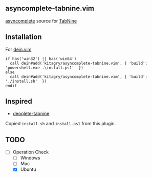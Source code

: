 ## asyncomplete-tabnine.vim

[asyncomplete](https://github.com/prabirshrestha/asyncomplete.vim) source for [TabNine](https://www.tabnine.com/)

## Installation

For [dein.vim](https://github.com/Shougo/dein.vim)

```vim
if has('win32') || has('win64')
  call dein#add('kitagry/asyncomplete-tabnine.vim', { 'build': 'powershell.exe .\install.ps1'  })
else
  call dein#add('kitagry/asyncomplete-tabnine.vim', { 'build': './install.sh'  })
endif
```

## Inspired

- [deoplete-tabnine](https://github.com/tbodt/deoplete-tabnine)

Copied `install.sh` and `install.ps1` from this plugin.

## TODO

- [ ] Operation Check
    - [ ] Windows
    - [ ] Mac
    - [x] Ubuntu
